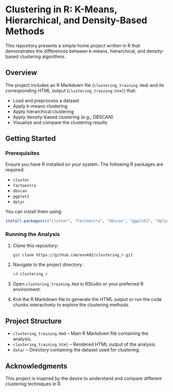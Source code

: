 
# Clustering in R: K-Means, Hierarchical, and Density-Based Methods

This repository presents a simple home project written in R that demonstrates the differences between k-means, hierarchical, and density-based clustering algorithms.

## Overview

The project includes an R Markdown file (`clustering_training.Rmd`) and its corresponding HTML output (`clustering_training.html`) that:

- Load and preprocess a dataset
- Apply k-means clustering
- Apply hierarchical clustering
- Apply density-based clustering (e.g., DBSCAN)
- Visualize and compare the clustering results

## Getting Started

### Prerequisites

Ensure you have R installed on your system. The following R packages are required:

- `cluster`
- `factoextra`
- `dbscan`
- `ggplot2`
- `dplyr`

You can install them using:

```r
install.packages(c("cluster", "factoextra", "dbscan", "ggplot2", "dplyr"))
```

### Running the Analysis

1. Clone this repository:

   ```bash
   git clone https://github.com/evok02/clustering_r.git
   ```

2. Navigate to the project directory:

   ```bash
   cd clustering_r
   ```

3. Open `clustering_training.Rmd` in RStudio or your preferred R environment.

4. Knit the R Markdown file to generate the HTML output or run the code chunks interactively to explore the clustering methods.

## Project Structure

- `clustering_training.Rmd` – Main R Markdown file containing the analysis.
- `clustering_training.html` – Rendered HTML output of the analysis.
- `data/` – Directory containing the dataset used for clustering.

## Acknowledgments

This project is inspired by the desire to understand and compare different clustering techniques in R.

